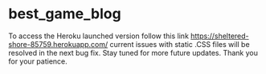 # best_game_blog
To access the Heroku launched version follow this link https://sheltered-shore-85759.herokuapp.com/ 
current issues with static .CSS files will be resolved in the next bug fix. Stay tuned for more future updates. Thank you for your patience.
